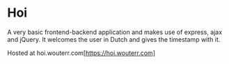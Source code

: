 # Hoi
A very basic frontend-backend application and makes use of express, ajax and jQuery.
It welcomes the user in Dutch and gives the timestamp with it.

Hosted at hoi.wouterr.com[https://hoi.wouterr.com]

